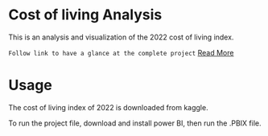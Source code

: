 # Cost of living Analysis

This is an analysis and visualization of the 2022 cost of living index. 

`Follow link to have a glance at the complete project` [Read More](https://njimonda.github.io/costlivingDemo/)

# Usage

The cost of living index of 2022 is downloaded from kaggle. 


To run the project file, download and install power BI, then run the .PBIX file. 



